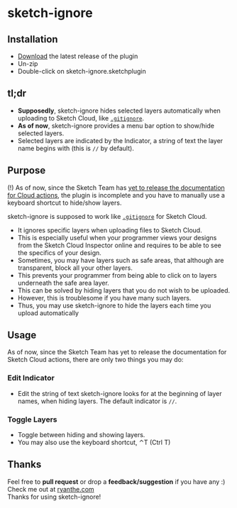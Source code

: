 # sketch-ignore


## Installation

- [Download](../../releases/latest/download/sketch-ignore.sketchplugin.zip) the latest release of the plugin
- Un-zip
- Double-click on sketch-ignore.sketchplugin

## tl;dr

- **Supposedly**, sketch-ignore hides selected layers automatically when uploading to Sketch Cloud, like [`.gitignore`](https://git-scm.com/docs/gitignore).
- **As of now**, sketch-ignore provides a menu bar option to show/hide selected layers.
- Selected layers are indicated by the Indicator, a string of text the layer name begins with (this is `//` by default).


## Purpose

(!) As of now, since the Sketch Team has [yet to release the documentation for Cloud actions](https://developer.sketch.com/reference/action/cloud/), the plugin is incomplete and you have to manually use a keyboard shortcut to hide/show layers.

sketch-ignore is supposed to work like [`.gitignore`](https://git-scm.com/docs/gitignore) for Sketch Cloud.
- It ignores specific layers when uploading files to Sketch Cloud.
- This is especially useful when your programmer views your designs from the Sketch Cloud Inspector online and requires to be able to see the specifics of your design.
- Sometimes, you may have layers such as safe areas, that although are transparent, block all your other layers.
- This prevents your programmer from being able to click on to layers underneath the safe area layer. 
- This can be solved by hiding layers that you do not wish to be uploaded.
- However, this is troublesome if you have many such layers.
- Thus, you may use sketch-ignore to hide the layers each time you upload automatically


## Usage

As of now, since the Sketch Team has yet to release the documentation for Sketch Cloud actions, there are only two things you may do:

### Edit Indicator

- Edit the string of text sketch-ignore looks for at the beginning of layer names, when hiding layers. The default indicator is `//`.

### Toggle Layers

- Toggle between hiding and showing layers.
- You may also use the keyboard shortcut, ⌃T (Ctrl T)


## Thanks

Feel free to **pull request** or drop a **feedback/suggestion** if you have any :)  
Check me out at [ryanthe.com](https://www.ryanthe.com)  
Thanks for using sketch-ignore!